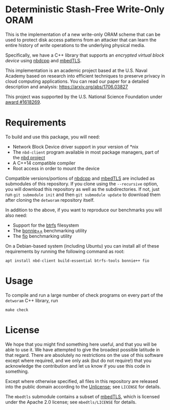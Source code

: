 # Deterministic Stash-Free Write-Only ORAM

This is the implementation of a new write-only ORAM scheme
that can be used to protect disk access patterns from an
attacker that can learn the entire history of *write* operations
to the underlying physical media.

Specifically, we have a C++ library that supports an
*encrypted virtual block device* using
[nbdcpp][] and [mbedTLS][].

[nbd]: https://nbd.sourceforge.io/
[nbdcpp]: https://github.com/dsroche/nbdcpp
[mbedTLS]: https://tls.mbed.org/

This implementation is an academic project based at the U.S. Naval
Academy based on research into efficient techniques to preserve privacy
in cloud computing applications. You can read our paper for a detailed
description and analysis:
<https://arxiv.org/abs/1706.03827>

This project was supported by the U.S. National Science Foundation under
[award \#1618269](https://www.nsf.gov/awardsearch/showAward?AWD_ID=1618269).

# Requirements

To build and use this package, you will need:

+   Network Block Device driver support in your version of \*nix
+   The `nbd-client` program available in most package managers,
    part of the [nbd project][nbd]
+   A C++14 compatible compiler
+   Root access in order to mount the device

Compatible versions/portions of [nbdcpp][] and [mbedTLS][]
are included as submodules of this repository. If you clone using the
`--recursive` option, you will download this repository as well as the
subdirectories. If not, just run `git submodule init` and then `git
submodule update` to download them after cloning the `detworam`
repository itself.

In addition to the above, if you want to reproduce our benchmarks
you will also need:

+   Support for the [btrfs][] filesystem
+   The [bonnie++][] benchmarking utility
+   The [fio][] benchmarking utility

[btrfs]: https://btrfs.wiki.kernel.org/index.php/Main_Page
[bonnie++]: http://www.coker.com.au/bonnie++/
[fio]: https://github.com/axboe/fio

On a Debian-based system (including Ubuntu) you can install all of these
requirements by running the following command as root:

    apt install nbd-client build-essential btrfs-tools bonnie++ fio

# Usage

To compile and run a large number of check programs on every part of the
`detworam` C++ library, run

    make check

# License

We hope that you might find something here useful, and that you will be
able to use it. We have attempted to give the broadest possible latitude
in that regard. There are absolutely no restrictions on the use of this
software except where required, and we only ask (but do not require!)
that you acknowledge the contribution and let us know if you use this
code in something.

Except where otherwise specified, all files in this repository are
released into the public domain according to the
[Unlicense](http://unlicense.org/); see `LICENSE` for details.

The `mbedtls` submodule contains a subset of [mbedTLS][], which is licensed
under the Apache 2.0 license; see `mbedtls/LICENSE` for details.
